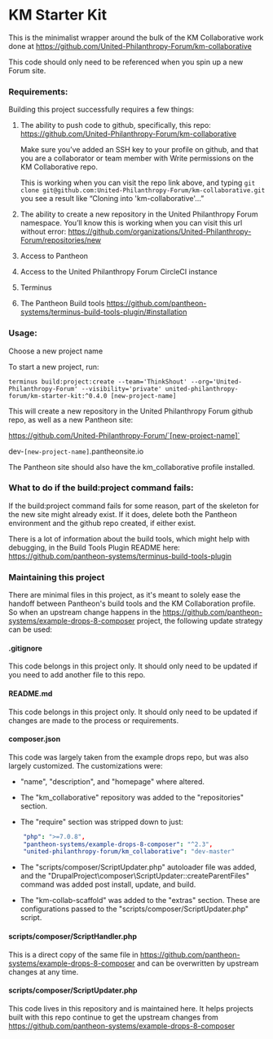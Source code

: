 # KM Starter Kit

This is the minimalist wrapper around the bulk of the KM Collaborative work done at https://github.com/United-Philanthropy-Forum/km-collaborative

This code should only need to be referenced when you spin up a new Forum site.

### Requirements:

Building this project successfully requires a few things:

1. The ability to push code to github, specifically, this repo: https://github.com/United-Philanthropy-Forum/km-collaborative
   
    Make sure you’ve added an SSH key to your profile on github, and that you are a collaborator or team member with Write permissions on the KM Collaborative repo.

    This is working when you can visit the repo link above, and typing `git clone git@github.com:United-Philanthropy-Forum/km-collaborative.git` you see a result like “Cloning into 'km-collaborative'...”

2. The ability to create a new repository in the United Philanthropy Forum namespace.
   You’ll know this is working when you can visit this url without error: https://github.com/organizations/United-Philanthropy-Forum/repositories/new

3. Access to Pantheon

4. Access to the United Philanthropy Forum CircleCI instance

5. Terminus

6. The Pantheon Build tools https://github.com/pantheon-systems/terminus-build-tools-plugin/#installation

### Usage:

Choose a new project name

To start a new project, run:

```
terminus build:project:create --team='ThinkShout' --org='United-Philanthropy-Forum' --visibility='private' united-philanthropy-forum/km-starter-kit:^0.4.0 [new-project-name]
```

This will create a new repository in the United Philanthropy Forum github repo, as well as a new Pantheon site:

https://github.com/United-Philanthropy-Forum/`[new-project-name]`

dev-`[new-project-name]`.pantheonsite.io

The Pantheon site should also have the km_collaborative profile installed.

### What to do if the build:project command fails:

If the build:project command fails for some reason, part of the skeleton for the new site might already exist. If it does, delete both the Pantheon environment and the github repo created, if either exist.

There is a lot of information about the build tools, which might help with debugging, in the Build Tools Plugin README here: 
https://github.com/pantheon-systems/terminus-build-tools-plugin

### Maintaining this project

There are minimal files in this project, as it's meant to solely ease the handoff between Pantheon's build tools and the
KM Collaboration profile. So when an upstream change happens in the https://github.com/pantheon-systems/example-drops-8-composer project, the following update strategy can be used:

#### .gitignore

This code belongs in this project only. It should only need to be updated if you need to add another file to this repo.

#### README.md

This code belongs in this project only. It should only need to be updated if changes are made to the process or requirements.

#### composer.json

This code was largely taken from the example drops repo, but was also largely customized. The customizations were:

* "name", "description", and "homepage" where altered.

* The "km_collaborative" repository was added to the "repositories" section.

* The "require" section was stripped down to just:

```yaml
    "php": ">=7.0.8",
    "pantheon-systems/example-drops-8-composer": "^2.3",
    "united-philanthropy-forum/km_collaborative": "dev-master"
```

* The "scripts/composer/ScriptUpdater.php" autoloader file was added, and the "DrupalProject\\composer\\ScriptUpdater::createParentFiles"
command was added post install, update, and build.

* The "km-collab-scaffold" was added to the "extras" section. These are configurations passed to the "scripts/composer/ScriptUpdater.php" script.

#### scripts/composer/ScriptHandler.php

This is a direct copy of the same file in https://github.com/pantheon-systems/example-drops-8-composer and can be overwritten by upstream
changes at any time.

#### scripts/composer/ScriptUpdater.php

This code lives in this repository and is maintained here. It helps projects built with this repo continue to get the upstream changes from
https://github.com/pantheon-systems/example-drops-8-composer
